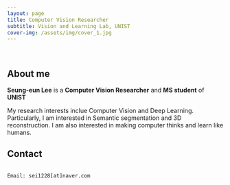 ```yaml
---
layout: page
title: Computer Vision Researcher
subtitle: Vision and Learning Lab, UNIST
cover-img: /assets/img/cover_1.jpg
---
```


<br/>

## About me

**Seung-eun Lee** is a **Computer Vision Researcher** and **MS student** of **UNIST**

My research interests inclue Computer Vision and Deep Learning. Particularly, I am interested in Semantic segmentation and 3D reconstruction. I am also interested in making computer thinks and learn like humans.

## Contact

```

Email: sei1228[at]naver.com
```

